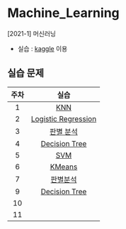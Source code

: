 # Machine_Learning
[2021-1] 머신러닝
- 실습 : [kaggle](https://www.kaggle.com) 이용

## 실습 문제
| 주차 | 실습 | 
|:---:|:---:|
| 1 | [KNN](https://github.com/MoonEeSun/Machine_Learning/tree/master/05%E1%84%8C%E1%85%AE%E1%84%8E%E1%85%A1_KNN)  |
| 2 | [Logistic Regression](https://github.com/MoonEeSun/Machine_Learning/tree/master/06%E1%84%8C%E1%85%AE%E1%84%8E%E1%85%A1_logistic_regression)  |
| 3 | [판별 분석](https://github.com/MoonEeSun/Machine_Learning/tree/master/07%E1%84%8C%E1%85%AE%E1%84%8E%E1%85%A1_%E1%84%91%E1%85%A1%E1%86%AB%E1%84%87%E1%85%A7%E1%86%AF%E1%84%87%E1%85%AE%E1%86%AB%E1%84%89%E1%85%A5%E1%86%A8)  |
| 4 | [Decision Tree](https://github.com/MoonEeSun/Machine_Learning/tree/master/09%E1%84%8C%E1%85%AE%E1%84%8E%E1%85%A1_DT)  |
| 5 | [SVM](https://github.com/MoonEeSun/Machine_Learning/tree/master/10%E1%84%8C%E1%85%AE%E1%84%8E%E1%85%A1_SVM)  |
| 6 | [KMeans](https://github.com/MoonEeSun/Machine_Learning/tree/master/11%E1%84%8C%E1%85%AE%E1%84%8E%E1%85%A1_KMeans)  |
| 7 | [판별분석]()  |
| 9 | [Decision Tree]()  |
| 10 | []()  |
| 11 | []()  |

